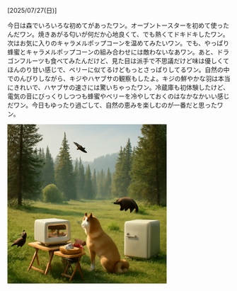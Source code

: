 [2025/07/27(日)]

今日は森でいろいろな初めてがあったワン。オーブントースターを初めて使ったんだワン。焼きあがる匂いが何だか心地良くて、でも熱くてドキドキしたワン。次はお気に入りのキャラメルポップコーンを温めてみたいワン。でも、やっぱり蜂蜜とキャラメルポップコーンの組み合わせには敵わないなあワン。あと、ドラゴンフルーツも食べてみたんだけど、見た目は派手で不思議だけど味は優しくてほんのり甘い感じで、ベリーに似てるけどもっとさっぱりしてるワン。自然の中でのんびりしながら、キジやハヤブサの観察もしたよ。キジの鮮やかな羽は本当にきれいで、ハヤブサの速さには驚いちゃったワン。冷蔵庫も初体験したけど、電気の音にびっくりしつつも蜂蜜やベリーを冷やしておくのはなかなかいい感じだワン。今日もゆったり過ごして、自然の恵みを楽しむのが一番だと思ったワン。

<img width="360px" src="image.png">